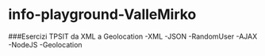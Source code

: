 ﻿# info-playground-ValleMirko
 ###Esercizi TPSIT da XML a Geolocation
 -XML
 -JSON
 -RandomUser
 -AJAX
 -NodeJS
 -Geolocation
